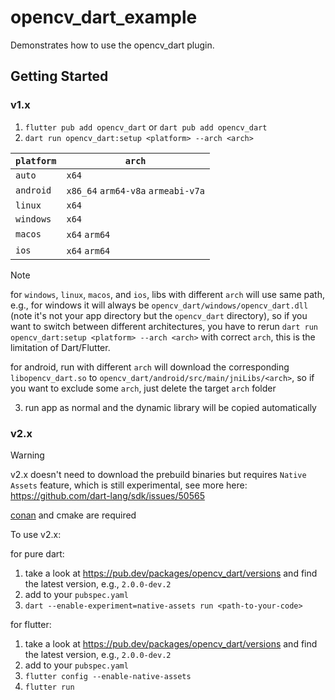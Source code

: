 # opencv_dart_example

Demonstrates how to use the opencv_dart plugin.

## Getting Started

### v1.x

1. `flutter pub add opencv_dart` or `dart pub add opencv_dart`
2. `dart run opencv_dart:setup <platform> --arch <arch>`

| `platform` | `arch`                             |
| ---------- | ---------------------------------- |
| `auto`     | `x64`                              |
| `android`  | `x86_64` `arm64-v8a` `armeabi-v7a` |
| `linux`    | `x64`                              |
| `windows`  | `x64`                              |
| `macos`    | `x64` `arm64`                      |
| `ios`      | `x64` `arm64`                      |

> [!NOTE]
> for `windows`, `linux`, `macos`, and `ios`, libs with different `arch` will use same path, e.g.,
> for windows it will always be `opencv_dart/windows/opencv_dart.dll`
> (note it's not your app directory but the `opencv_dart` directory),
> so if you want to switch between different architectures,
> you have to rerun `dart run opencv_dart:setup <platform> --arch <arch>` with correct `arch`, this
> is the limitation of Dart/Flutter.
>
> for android, run with different `arch` will download the corresponding `libopencv_dart.so` to `opencv_dart/android/src/main/jniLibs/<arch>`, so if you want to exclude some `arch`, just delete the target `arch` folder

3. run app as normal and the dynamic library will be copied automatically

### v2.x

> [!WARNING]
> v2.x doesn't need to download the prebuild binaries but requires `Native Assets` feature, which is still experimental, see more here: https://github.com/dart-lang/sdk/issues/50565
>
> [conan](https://conan.io/) and cmake are required

To use v2.x:

for pure dart:

1. take a look at https://pub.dev/packages/opencv_dart/versions and find the latest version, e.g., `2.0.0-dev.2`
2. add to your `pubspec.yaml`
3. `dart --enable-experiment=native-assets run <path-to-your-code>`

for flutter:

1. take a look at https://pub.dev/packages/opencv_dart/versions and find the latest version, e.g., `2.0.0-dev.2`
2. add to your `pubspec.yaml`
3. `flutter config --enable-native-assets`
4. `flutter run`
